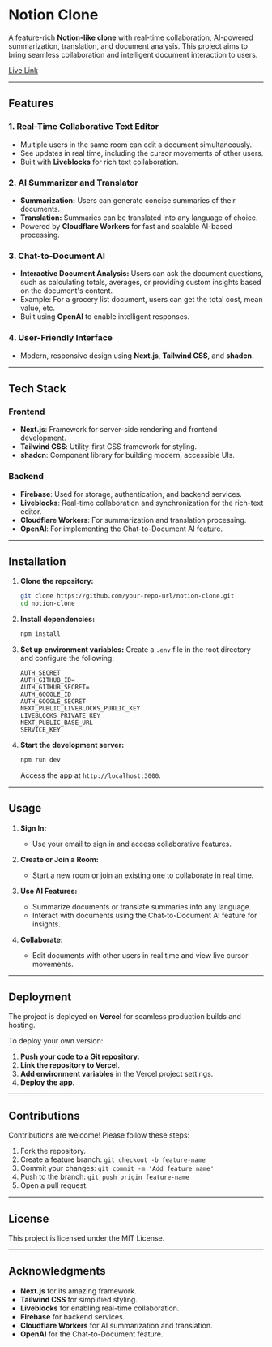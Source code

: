 # Notion Clone

A feature-rich **Notion-like clone** with real-time collaboration, AI-powered summarization, translation, and document analysis. This project aims to bring seamless collaboration and intelligent document interaction to users.

[Live Link](https://notion-clone-iota-three.vercel.app)

---

## Features

### 1. **Real-Time Collaborative Text Editor**

- Multiple users in the same room can edit a document simultaneously.
- See updates in real time, including the cursor movements of other users.
- Built with **Liveblocks** for rich text collaboration.

### 2. **AI Summarizer and Translator**

- **Summarization:** Users can generate concise summaries of their documents.
- **Translation:** Summaries can be translated into any language of choice.
- Powered by **Cloudflare Workers** for fast and scalable AI-based processing.

### 3. **Chat-to-Document AI**

- **Interactive Document Analysis:** Users can ask the document questions, such as calculating totals, averages, or providing custom insights based on the document's content.
- Example: For a grocery list document, users can get the total cost, mean value, etc.
- Built using **OpenAI** to enable intelligent responses.

### 4. **User-Friendly Interface**

- Modern, responsive design using **Next.js**, **Tailwind CSS**, and **shadcn.**

---

## Tech Stack

### **Frontend**

- **Next.js**: Framework for server-side rendering and frontend development.
- **Tailwind CSS**: Utility-first CSS framework for styling.
- **shadcn**: Component library for building modern, accessible UIs.

### **Backend**

- **Firebase**: Used for storage, authentication, and backend services.
- **Liveblocks**: Real-time collaboration and synchronization for the rich-text editor.
- **Cloudflare Workers**: For summarization and translation processing.
- **OpenAI**: For implementing the Chat-to-Document AI feature.

---

## Installation

1. **Clone the repository:**

   ```bash
   git clone https://github.com/your-repo-url/notion-clone.git
   cd notion-clone
   ```

2. **Install dependencies:**

   ```bash
   npm install
   ```

3. **Set up environment variables:**
   Create a `.env` file in the root directory and configure the following:

   ```env
   AUTH_SECRET
   AUTH_GITHUB_ID= 
   AUTH_GITHUB_SECRET=
   AUTH_GOOGLE_ID
   AUTH_GOOGLE_SECRET
   NEXT_PUBLIC_LIVEBLOCKS_PUBLIC_KEY
   LIVEBLOCKS_PRIVATE_KEY
   NEXT_PUBLIC_BASE_URL
   SERVICE_KEY
   ```

4. **Start the development server:**

   ```bash
   npm run dev
   ```

   Access the app at `http://localhost:3000`.

---

## Usage

1. **Sign In:**

   - Use your email to sign in and access collaborative features.

2. **Create or Join a Room:**

   - Start a new room or join an existing one to collaborate in real time.

3. **Use AI Features:**

   - Summarize documents or translate summaries into any language.
   - Interact with documents using the Chat-to-Document AI feature for insights.

4. **Collaborate:**

   - Edit documents with other users in real time and view live cursor movements.

---

## Deployment

The project is deployed on **Vercel** for seamless production builds and hosting.

To deploy your own version:

1. **Push your code to a Git repository.**
2. **Link the repository to Vercel**.
3. **Add environment variables** in the Vercel project settings.
4. **Deploy the app.**

---

## Contributions

Contributions are welcome! Please follow these steps:

1. Fork the repository.
2. Create a feature branch: `git checkout -b feature-name`
3. Commit your changes: `git commit -m 'Add feature name'`
4. Push to the branch: `git push origin feature-name`
5. Open a pull request.

---

## License

This project is licensed under the MIT License.

---

## Acknowledgments

- **Next.js** for its amazing framework.
- **Tailwind CSS** for simplified styling.
- **Liveblocks** for enabling real-time collaboration.
- **Firebase** for backend services.
- **Cloudflare Workers** for AI summarization and translation.
- **OpenAI** for the Chat-to-Document feature.

